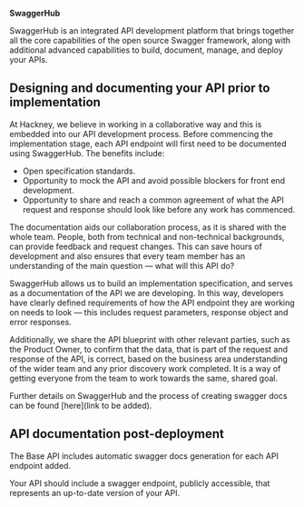 **SwaggerHub**

SwaggerHub is an integrated API development platform that brings together all the core capabilities of the open source Swagger framework, along with additional advanced capabilities to build, document, manage, and deploy your APIs. 

## Designing and documenting your API prior to implementation

At Hackney, we believe in working in a collaborative way and this is embedded into our API development process. Before commencing the implementation stage, each API endpoint will first need to be documented using SwaggerHub. The benefits include:
* Open specification standards.
* Opportunity to mock the API and avoid possible blockers for front end development.
* Opportunity to share and reach a common agreement of what the API request and response should look like before any work has commenced.


The documentation aids our collaboration process, as it is shared with the whole team. People, both from technical and non-technical backgrounds, can provide feedback and request changes. This can save hours of development and also ensures that every team member has an understanding of the main question — what will this API do?

SwaggerHub allows us to build an implementation specification, and serves as a documentation of the API we are developing. In this way, developers have clearly defined requirements of how the API endpoint they are working on needs to look — this includes request parameters, response object and error responses.

Additionally, we share the API blueprint with other relevant parties, such as the Product Owner, to confirm that the data, that is part of the request and response of the API, is correct, based on the business area understanding of the wider team and any prior discovery work completed. It is a way of getting everyone from the team to work towards the same, shared goal.

Further details on SwaggerHub and the process of creating swagger docs can be found [here](link to be added).

## API documentation post-deployment

The Base API includes automatic swagger docs generation for each API endpoint added. 

Your API should include a swagger endpoint, publicly accessible, that represents an up-to-date version of your API.
